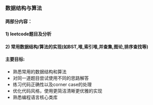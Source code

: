 ### 数据结构与算法

#### 两部分内容：

#### 1) leetcode题目及分析
#### 2) 常用数据结构/算法的实现(如BST,堆,索引堆,并查集,图论,排序查找等)

#### 主要目标:

* 熟悉常用的数据结构和算法
* 对同一道题目尝试使用不同的思路解答
* 练习代码正确性以及corner case的处理
* 优化代码风格，使用更简洁清晰更优雅的实现
* 熟悉编程语言核心类库



